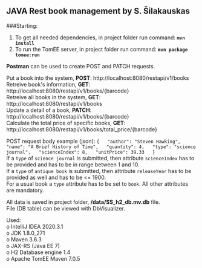 ## JAVA Rest book management by S. Šilakauskas

###Starting:  
1) To get all needed dependencies, in project folder run command: **`mvn install`**  
2) To run the TomEE server, in project folder run command: **`mvn package tomee:run`**  

**Postman** can be used to create POST and PATCH requests.  

Put a book into the system, **POST**: http://localhost:8080/restapi/v1/books  
Retreive book's information, **GET**: http://localhost:8080/restapi/v1/books/{barcode}  
Retreive all books in the system, **GET**: http://localhost:8080/restapi/v1/books  
Update a detail of a book, **PATCH**: http://localhost:8080/restapi/v1/books/{barcode}  
Calculate the total price of specific books, **GET**: http://localhost:8080/restapi/v1/books/total_price/{barcode}  

POST request body example (json):
`{  
	"author": "Steven Hawking",  
	"name": "A Brief History of Time",  
	"quantity": 4,  
	"type": "science journal",  
	"scienceIndex": 8,  
	"unitPrice": 39.33  
}`  
If a `type` of `science journal` is submitted, then attribute `scienceIndex` has to be provided and has to be in range between 1 and 10.  
If a `type` of `antique book` is submitted, then attribute `releaseYear` has to be provided as well and has to be <= 1900.  
For a usual book a `type` attribute has to be set to `book`.
All other attributes are mandatory.

All data is saved in project folder, **/data/SS_h2_db.mv.db** file.  
File (DB table) can be viewed with DbVisualizer.  

Used:  
o IntelliJ IDEA 2020.3.1  
o JDK 1.8.0_271  
o Maven 3.6.3  
o JAX-RS (Java EE 7)  
o H2 Database engine 1.4  
o Apache TomEE Maven 7.0.5  
